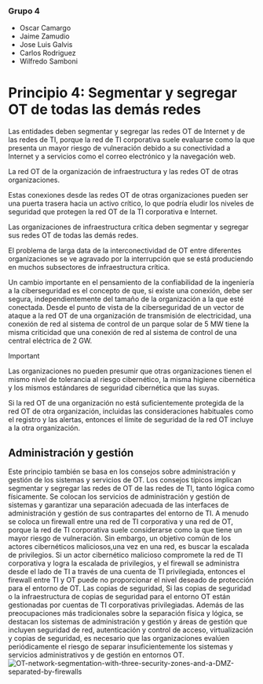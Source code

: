 ### Grupo 4
- Oscar Camargo
- Jaime Zamudio
- Jose Luis Galvis
- Carlos Rodriguez
- Wilfredo Samboni

# Principio 4: Segmentar y segregar OT de todas las demás redes

Las entidades deben segmentar y segregar las redes OT de Internet y de las redes de TI, porque la red de TI corporativa suele evaluarse como la que presenta un mayor riesgo de vulneración debido a su conectividad a Internet y a servicios como el correo electrónico y la navegación web.

La red OT de la organización de infraestructura y las redes OT de otras organizaciones.

Estas conexiones desde las redes OT de otras organizaciones pueden ser una puerta trasera hacia un activo crítico, lo que podría eludir los niveles de seguridad que protegen la red OT de la TI corporativa e Internet.

Las organizaciones de infraestructura crítica deben segmentar y segregar sus redes OT de todas las demás redes.

El problema de larga data de la interconectividad de OT entre diferentes organizaciones se ve agravado por la interrupción que se está produciendo en muchos subsectores de infraestructura crítica.

Un cambio importante en el pensamiento de la confiabilidad de la ingeniería a la ciberseguridad es el concepto de que, si existe una conexión, debe ser segura, independientemente del tamaño de la organización a la que esté conectada. Desde el punto de vista de la ciberseguridad de un vector de ataque a la red OT de una organización de transmisión de electricidad, una conexión de red al sistema de control de un parque solar de 5 MW tiene la misma criticidad que una conexión de red al sistema de control de una central eléctrica de 2 GW.

> [!IMPORTANT] 
> Las organizaciones no pueden presumir que otras organizaciones tienen el mismo nivel de tolerancia al riesgo cibernético, la misma higiene cibernética y los mismos estándares de seguridad cibernética que las suyas.

Si la red OT de una organización no está suficientemente protegida de la red OT de otra organización, incluidas las consideraciones habituales como el registro y las alertas, entonces el límite de seguridad de la red OT incluye a la otra organización.

## Administración y gestión

Este principio también se basa en los consejos sobre administración y gestión de los sistemas y servicios de OT. Los consejos típicos implican segmentar y segregar las redes de OT de las redes de TI, tanto lógica como físicamente.
Se colocan los servicios de administración y gestión de sistemas y garantizar una separación adecuada de las interfaces de administración y gestión de sus contrapartes del entorno de TI.
A menudo se coloca un firewall entre una red de TI corporativa y una red de OT, porque la red de TI corporativa suele considerarse como la que tiene un mayor riesgo de vulneración. Sin embargo, un objetivo común de los actores cibernéticos maliciosos,una vez en una red, es buscar la escalada de privilegios. Si un actor cibernético malicioso compromete la red de TI corporativa y logra la escalada de privilegios, y el firewall se administra
desde el lado de TI a través de una cuenta de TI privilegiada, entonces el firewall entre TI y OT puede no proporcionar el nivel deseado de protección para el entorno de OT.
Las copias de seguridad, Si las copias de seguridad o la infraestructura de copias de seguridad para el entorno OT están gestionadas por cuentas de TI corporativas privilegiadas.
Además de las preocupaciones más tradicionales sobre la separación física y lógica, se destacan los sistemas de administración y gestión y áreas de gestión que incluyen seguridad de red, autenticación y control de acceso, virtualización y copias de seguridad, es necesario que las organizaciones evalúen periódicamente el riesgo de separar insuficientemente los sistemas y servicios administrativos y de gestión en entornos OT.
![OT-network-segmentation-with-three-security-zones-and-a-DMZ-separated-by-firewalls](https://github.com/user-attachments/assets/5c5aa313-3b4d-4feb-967a-34ec58557c6c)
























